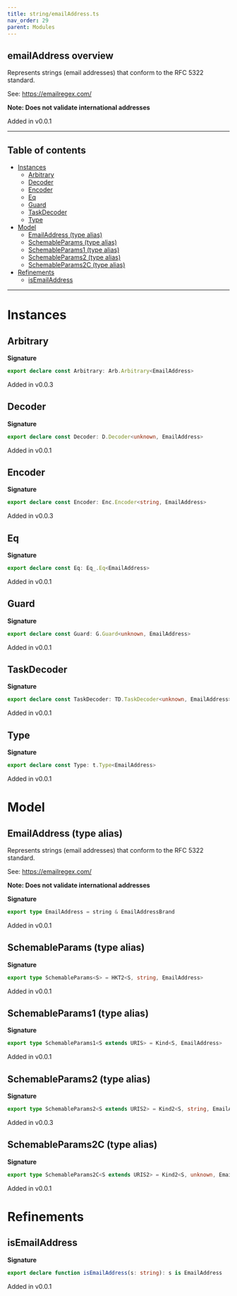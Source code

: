 ```yaml
---
title: string/emailAddress.ts
nav_order: 29
parent: Modules
---
```


## emailAddress overview

Represents strings (email addresses) that conform to the RFC 5322 standard.

See: https://emailregex.com/

**Note: Does not validate international addresses**

Added in v0.0.1

---

<h2 class="text-delta">Table of contents</h2>

- [Instances](#instances)
  - [Arbitrary](#arbitrary)
  - [Decoder](#decoder)
  - [Encoder](#encoder)
  - [Eq](#eq)
  - [Guard](#guard)
  - [TaskDecoder](#taskdecoder)
  - [Type](#type)
- [Model](#model)
  - [EmailAddress (type alias)](#emailaddress-type-alias)
  - [SchemableParams (type alias)](#schemableparams-type-alias)
  - [SchemableParams1 (type alias)](#schemableparams1-type-alias)
  - [SchemableParams2 (type alias)](#schemableparams2-type-alias)
  - [SchemableParams2C (type alias)](#schemableparams2c-type-alias)
- [Refinements](#refinements)
  - [isEmailAddress](#isemailaddress)

---

# Instances

## Arbitrary

**Signature**

```ts
export declare const Arbitrary: Arb.Arbitrary<EmailAddress>
```

Added in v0.0.3

## Decoder

**Signature**

```ts
export declare const Decoder: D.Decoder<unknown, EmailAddress>
```

Added in v0.0.1

## Encoder

**Signature**

```ts
export declare const Encoder: Enc.Encoder<string, EmailAddress>
```

Added in v0.0.3

## Eq

**Signature**

```ts
export declare const Eq: Eq_.Eq<EmailAddress>
```

Added in v0.0.1

## Guard

**Signature**

```ts
export declare const Guard: G.Guard<unknown, EmailAddress>
```

Added in v0.0.1

## TaskDecoder

**Signature**

```ts
export declare const TaskDecoder: TD.TaskDecoder<unknown, EmailAddress>
```

Added in v0.0.1

## Type

**Signature**

```ts
export declare const Type: t.Type<EmailAddress>
```

Added in v0.0.1

# Model

## EmailAddress (type alias)

Represents strings (email addresses) that conform to the RFC 5322 standard.

See: https://emailregex.com/

**Note: Does not validate international addresses**

**Signature**

```ts
export type EmailAddress = string & EmailAddressBrand
```

Added in v0.0.1

## SchemableParams (type alias)

**Signature**

```ts
export type SchemableParams<S> = HKT2<S, string, EmailAddress>
```

Added in v0.0.1

## SchemableParams1 (type alias)

**Signature**

```ts
export type SchemableParams1<S extends URIS> = Kind<S, EmailAddress>
```

Added in v0.0.1

## SchemableParams2 (type alias)

**Signature**

```ts
export type SchemableParams2<S extends URIS2> = Kind2<S, string, EmailAddress>
```

Added in v0.0.3

## SchemableParams2C (type alias)

**Signature**

```ts
export type SchemableParams2C<S extends URIS2> = Kind2<S, unknown, EmailAddress>
```

Added in v0.0.1

# Refinements

## isEmailAddress

**Signature**

```ts
export declare function isEmailAddress(s: string): s is EmailAddress
```

Added in v0.0.1
